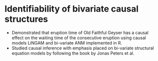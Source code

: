 # Identifiability of bivariate causal structures
* Demonstrated that eruption time of Old Faithful Geyser has a causal effect on the waiting time of the consecutive eruption using causal
models LiNGAM and bi-variate ANM implemented in R.
* Studied causal inference with emphasis placed on bi-variate structural equation models by following the book by Jonas Peters et al.
